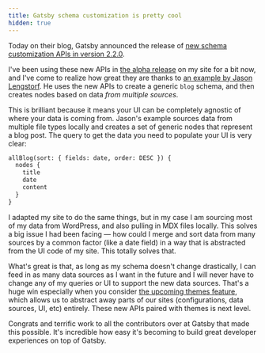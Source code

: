 ```yaml
---
title: Gatsby schema customization is pretty cool
hidden: true
---
```


Today on their blog, Gatsby announced the release of [new schema customization APIs in version 2.2.0](https://www.gatsbyjs.org/blog/2019-03-18-releasing-new-schema-customization/).

I've been using these new APIs in [the alpha release](https://www.gatsbyjs.org/blog/2019-03-04-new-schema-customization/) on my site for a bit now, and I've come to realize how great they are thanks to [an example by Jason Lengstorf](https://github.com/jlengstorf/theme-blog-schema). He uses the new APIs to create a generic `blog` schema, and then creates nodes based on data _from multiple sources_.

This is brilliant because it means your UI can be completely agnostic of where your data is coming from. Jason's example sources data from multiple file types locally and creates a set of generic nodes that represent a blog post. The query to get the data you need to populate your UI is very clear:

```graphql
allBlog(sort: { fields: date, order: DESC }) {
  nodes {
    title
    date
    content
  }
}
```

I adapted my site to do the same things, but in my case I am sourcing most of my data from WordPress, and also pulling in MDX files locally. This solves a big issue I had been facing — how could I merge and sort data from many sources by a common factor (like a date field) in a way that is abstracted from the UI code of my site. This totally solves that.

What's great is that, as long as my schema doesn't change drastically, I can feed in as many data sources as I want in the future and I will never have to change any of my queries or UI to support the new data sources. That's a huge win especially when you consider [the upcoming themes feature](https://www.gatsbyjs.org/blog/2018-11-11-introducing-gatsby-themes/), which allows us to abstract away parts of our sites (configurations, data sources, UI, etc) entirely. These new APIs paired with themes is next level.

Congrats and terrific work to all the contributors over at Gatsby that made this possible. It's incredible how easy it's becoming to build great developer experiences on top of Gatsby.
